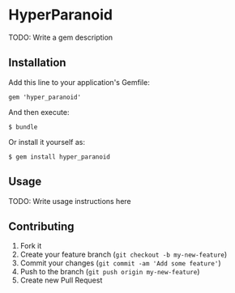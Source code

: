 # HyperParanoid

TODO: Write a gem description

## Installation

Add this line to your application's Gemfile:

    gem 'hyper_paranoid'

And then execute:

    $ bundle

Or install it yourself as:

    $ gem install hyper_paranoid

## Usage

TODO: Write usage instructions here

## Contributing

1. Fork it
2. Create your feature branch (`git checkout -b my-new-feature`)
3. Commit your changes (`git commit -am 'Add some feature'`)
4. Push to the branch (`git push origin my-new-feature`)
5. Create new Pull Request
